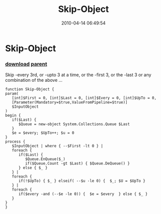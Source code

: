 ﻿---
pid:            1778
parent:         1749
children:       
poster:         Joel Bennett
title:          Skip-Object
date:           2010-04-14 06:49:54
description:    Skip -every 3rd, or -upto 3 at a time, or the -first 3, or the -last 3 or any combination of the above ... 
format:         posh
---

# Skip-Object

### [download](1778.ps1) [parent](1749.md) 

Skip -every 3rd, or -upto 3 at a time, or the -first 3, or the -last 3 or any combination of the above ... 

```posh
function Skip-Object {
param( 
   [int]$First = 0, [int]$Last = 0, [int]$Every = 0, [int]$UpTo = 0,  
   [Parameter(Mandatory=$true,ValueFromPipeline=$true)]
   $InputObject
)
begin {
   if($Last) {
      $Queue = new-object System.Collections.Queue $Last
   }
   $e = $every; $UpTo++; $u = 0
}
process {
   $InputObject | where { --$First -lt 0 } | 
   foreach {
      if($Last) {
         $Queue.EnQueue($_)
         if($Queue.Count -gt $Last) { $Queue.DeQueue() }
      } else { $_ }
   } |
   foreach { 
      if(!$UpTo) { $_ } elseif( --$u -le 0) {  $_; $U = $UpTo }
   } |
   foreach { 
      if($every -and (--$e -le 0)) {  $e = $every  } else { $_ } 
   }
}
}

```
